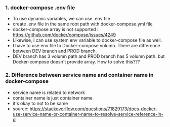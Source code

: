 ### 1. docker-compose .env file
- To use dynamic variables, we can use .env file
- create .env file in the same root path with docker-compose.yml file
- docker-compose array is not supported : https://github.com/docker/compose/issues/4249
- Likewise, I can use system env variable to docker-compose file as well.
- I have to use env file to Docker-compose volumn. There are difference between DEV branch and PROD branch.
- DEV branch has 3 volumn path and PROD branch has 5 volumn path. but Docker-compose doesn't provide array. How to solve this???

### 2. Difference between service name and container name in docker-compose
- service name is related to network 
- container name is just container name
- it's okay to not to be same
- source: https://stackoverflow.com/questions/71829173/does-docker-use-service-name-or-container-name-to-resolve-service-reference-in-d
